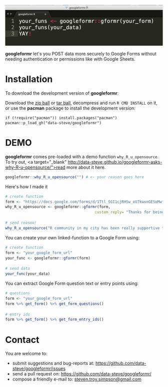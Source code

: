 ![](inst/googleformr_yay.png)

**googleformr** let's you POST data more securely to Google Forms without needing authentication or permissions like with Google Sheets.

Installation
============

To download the development version of **googleformr**:

Download the [zip
ball](https://github.com/data-steve/googleformr/zipball/master) or
[tar
ball](https://github.com/data-steve/googleformr/tarball/master),
decompress and run `R CMD INSTALL` on it, or use the **pacman** package
to install the development version:

    if (!require("pacman")) install.packages("pacman")
    pacman::p_load_gh("data-steve/googleformr")

DEMO
=======

**googleformr** comes pre-loaded with a demo function `why_R_u_opensource`. To try out, <a target="_blank" http://data-steve.github.io/googleformr-asks-why-R-u-opensource/">read more about it here</a>. 

```r
googleformr::why_R_u_opensource("") # <- your reason goes here
```

Here's how I made it
```r
# create function
form <- "https://docs.google.com/forms/d/1Ttl_SGI1cjRHSw_oU7kwxnGESoMwf4BU4NMAqPA-BRs/viewform"
why_R_u_opensource <- googleformr::gformr(form,
                                        custom_reply= "Thanks for being open!")

# send reason!
why_R_u_opensource("R community in my city has been really supportive to my learning.")
```

You can create your own linked-function to a Google Form using: 
```r
# create function
form <- "your_google_form_url"
your_func <- googleformr::gformr(form)

# send data
your_func(your_data)
```


You can extract Google Form question text or entry points using:

```r
# questions
form <- "your_google_form_url"
form %>% get_form() %>% get_form_questions()

# entry ids
form %>% get_form() %>% get_form_entry_ids()
```

Contact
=======

You are welcome to: 
- submit suggestions and bug-reports at: <https://github.com/data-steve/googleformr/issues> 
- send a pull request on: <https://github.com/data-steve/googleformr/> 
- compose a friendly e-mail to: <steven.troy.simpson@gmail.com>
